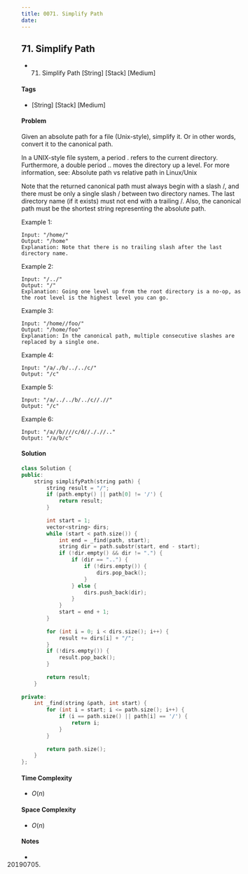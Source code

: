 ```yaml
---
title: 0071. Simplify Path
date: 
---
```


## 71. Simplify Path
- 71. Simplify Path [String] [Stack] [Medium]

#### Tags
- [String] [Stack] [Medium]

#### Problem
Given an absolute path for a file (Unix-style), simplify it. Or in other words, convert it to the canonical path.

In a UNIX-style file system, a period . refers to the current directory. Furthermore, a double period .. moves the directory up a level. For more information, see: Absolute path vs relative path in Linux/Unix

Note that the returned canonical path must always begin with a slash /, and there must be only a single slash / between two directory names. The last directory name (if it exists) must not end with a trailing /. Also, the canonical path must be the shortest string representing the absolute path.

 

Example 1:

    Input: "/home/"
    Output: "/home"
    Explanation: Note that there is no trailing slash after the last directory name.

Example 2:

    Input: "/../"
    Output: "/"
    Explanation: Going one level up from the root directory is a no-op, as the root level is the highest level you can go.

Example 3:

    Input: "/home//foo/"
    Output: "/home/foo"
    Explanation: In the canonical path, multiple consecutive slashes are replaced by a single one.

Example 4:

    Input: "/a/./b/../../c/"
    Output: "/c"

Example 5:

    Input: "/a/../../b/../c//.//"
    Output: "/c"

Example 6:

    Input: "/a//b////c/d//././/.."
    Output: "/a/b/c"

#### Solution
``` C++
class Solution {
public:
    string simplifyPath(string path) {
        string result = "/";
        if (path.empty() || path[0] != '/') {
            return result;
        }
        
        int start = 1;
        vector<string> dirs;
        while (start < path.size()) {
            int end = _find(path, start);
            string dir = path.substr(start, end - start);
            if (!dir.empty() && dir != ".") {
                if (dir == "..") {
                    if (!dirs.empty()) {
                        dirs.pop_back();
                    }
                } else {
                    dirs.push_back(dir);
                }
            }
            start = end + 1;
        }
        
        for (int i = 0; i < dirs.size(); i++) {
            result += dirs[i] + "/";
        }
        if (!dirs.empty()) {
            result.pop_back();
        }
        
        return result;
    }
    
private:
    int _find(string &path, int start) {
        for (int i = start; i <= path.size(); i++) {
            if (i == path.size() || path[i] == '/') {
                return i;
            }
        }
        
        return path.size();
    }
};
```

#### Time Complexity
- $O(n)$

#### Space Complexity
- $O(n)$

#### Notes
- 20190705.

